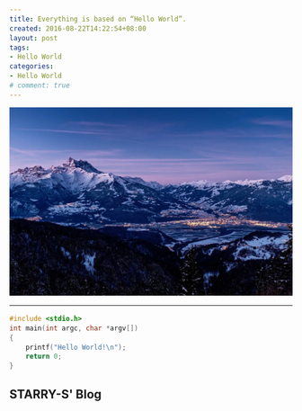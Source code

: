 ```yaml
---
title: Everything is based on “Hello World”.
created: 2016-08-22T14:22:54+08:00
layout: post
tags:
- Hello World
categories:
- Hello World
# comment: true
---
```

!["Hello World"](images/image.jpg "Hello World")

<!--aplayer
{
    "name": "時雨",
    "artist": "川嶋あい",
    "theme": "#aabbaa",
    "url": "https://music.starry-s.me/music/obj_w5rDlsOJwrLDjj7CmsOj_4642548938_80e9_cee0_eb38_c8adceebab40a36bfc2685fdad037b14.mov",
    "cover": "https://music.starry-s.me/music/cover/109951165427223375.jpg"
}
-->

<!--more-->

----

``` C
#include <stdio.h>
int main(int argc, char *argv[])
{
    printf("Hello World!\n");
    return 0;
}
```

## STARRY-S' Blog
